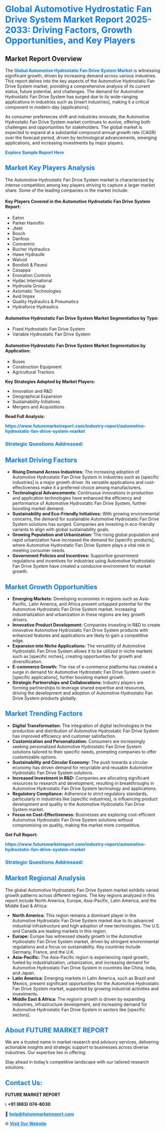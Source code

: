 <h1 style="color: #007BFF;">Global Automotive Hydrostatic Fan Drive System Market Report 2025-2033: Driving Factors, Growth Opportunities, and Key Players</h1>

<section id="overview">
<h2>Market Report Overview</h2>
<p>The <a href="https://www.futuremarketreport.com/industry-report/automotive-hydrostatic-fan-drive-system-market" style="color: #007BFF; text-decoration: none;"><strong>Global Automotive Hydrostatic Fan Drive System Market</strong></a> is witnessing significant growth, driven by increasing demand across various industries. This report delves into the key aspects of the Automotive Hydrostatic Fan Drive System market, providing a comprehensive analysis of its current status, future potential, and challenges. The demand for Automotive Hydrostatic Fan Drive System has surged due to its wide-ranging applications in industries such as [insert industries], making it a critical component in modern-day [applications].</p>
<p>As consumer preferences shift and industries innovate, the Automotive Hydrostatic Fan Drive System market continues to evolve, offering both challenges and opportunities for stakeholders. The global market is expected to expand at a substantial compound annual growth rate (CAGR) over the forecast period, driven by technological advancements, emerging applications, and increasing investments by major players.</p>
</section>

<section id="overview">
<p><a href="https://www.futuremarketreport.com/request-sample/reportId=97743" style="color: #007BFF; text-decoration: none;"><strong>Explore Sample Report Here</strong></a></p>
</section>

<section id="key-players">
<h2 style="color: #007BFF;">Market Key Players Analysis</h2>
<p>The Automotive Hydrostatic Fan Drive System market is characterized by intense competition among key players striving to capture a larger market share. Some of the leading companies in the market include:</p>
<h4>Key Players Covered in the Automotive Hydrostatic Fan Drive System Report:</h4>
<ul><li>Eaton</li><li>Parker Hannifin</li><li>Jtekt</li><li>Bosch</li><li>Danfoss</li><li>Concentric</li><li>Bucher Hydraulics</li><li>Hawe Hydraulik</li><li>Walvoil</li><li>Bondioli &amp; Pavesi</li><li>Casappa</li><li>Enovation Controls</li><li>Hydac International</li><li>Hydrosila Group</li><li>Axiomatic Technologies</li><li>Avid Impex</li><li>Quality Hydraulics &amp; Pneumatics</li><li>Hydraforce Hydraulics</li></ul>
<h4>Automotive Hydrostatic Fan Drive System Market Segmentation by Type:</h4>
<ul><li>Fixed Hydrostatic Fan Drive System</li><li>Variable Hydrostatic Fan Drive System</li></ul>

<h4>Automotive Hydrostatic Fan Drive System Market Segmentation by Application:</h4>
<ul><li>Buses</li><li>Construction Equipment</li><li>Agricultural Tractors</li></ul>
<p><strong>Key Strategies Adopted by Market Players:</strong></p>
<ul>
<li>Innovation and R&D</li>
<li>Geographical Expansion</li>
<li>Sustainability Initiatives</li>
<li>Mergers and Acquisitions</li>
</ul>
</section>

<section>
<p><strong>Read Full Analysis: </strong></p><a href="https://www.futuremarketreport.com/industry-report/automotive-hydrostatic-fan-drive-system-market" style="color: #007BFF; text-decoration: none;"><strong>https://www.futuremarketreport.com/industry-report/automotive-hydrostatic-fan-drive-system-market</strong></a>
<h3 style="color: #007BFF;">Strategic Questions Addressed:</h3>
</section>

<section id="driving-factors">
<h2 style="color: #007BFF;">Market Driving Factors</h2>
<ul>
<li><strong>Rising Demand Across Industries:</strong> The increasing adoption of Automotive Hydrostatic Fan Drive System in industries such as [specific industries] is a major growth driver. Its versatile applications and cost-effectiveness make it a preferred choice among manufacturers.</li>
<li><strong>Technological Advancements:</strong> Continuous innovations in production and application technologies have enhanced the efficiency and performance of Automotive Hydrostatic Fan Drive System, further boosting market demand.</li>
<li><strong>Sustainability and Eco-Friendly Initiatives:</strong> With growing environmental concerns, the demand for sustainable Automotive Hydrostatic Fan Drive System solutions has surged. Companies are investing in eco-friendly variants to align with global sustainability goals.</li>
<li><strong>Growing Population and Urbanization:</strong> The rising global population and rapid urbanization have increased the demand for [specific products], where Automotive Hydrostatic Fan Drive System plays a vital role in meeting consumer needs.</li>
<li><strong>Government Policies and Incentives:</strong> Supportive government regulations and incentives for industries using Automotive Hydrostatic Fan Drive System have created a conducive environment for market growth.</li>
</ul>
</section>

<section id="growth-opportunities">
<h2 style="color: #007BFF;">Market Growth Opportunities</h2>
<ul>
<li><strong>Emerging Markets:</strong> Developing economies in regions such as Asia-Pacific, Latin America, and Africa present untapped potential for the Automotive Hydrostatic Fan Drive System market. Increasing industrialization and urbanization in these regions are key growth drivers.</li>
<li><strong>Innovative Product Development:</strong> Companies investing in R&D to create innovative Automotive Hydrostatic Fan Drive System products with enhanced features and applications are likely to gain a competitive edge.</li>
<li><strong>Expansion into Niche Applications:</strong> The versatility of Automotive Hydrostatic Fan Drive System allows it to be utilized in niche markets such as [specific niches], creating opportunities for growth and diversification.</li>
<li><strong>E-commerce Growth:</strong> The rise of e-commerce platforms has created a surge in demand for Automotive Hydrostatic Fan Drive System used in [specific applications], further boosting market growth.</li>
<li><strong>Strategic Partnerships and Collaborations:</strong> Industry players are forming partnerships to leverage shared expertise and resources, driving the development and adoption of Automotive Hydrostatic Fan Drive System products globally.</li>
</ul>
</section>

<section id="trending-factors">
<h2 style="color: #007BFF;">Market Trending Factors</h2>
<ul>
<li><strong>Digital Transformation:</strong> The integration of digital technologies in the production and distribution of Automotive Hydrostatic Fan Drive System has improved efficiency and customer satisfaction.</li>
<li><strong>Customization and Personalization:</strong> Consumers are increasingly seeking personalized Automotive Hydrostatic Fan Drive System solutions tailored to their specific needs, prompting companies to offer customizable options.</li>
<li><strong>Sustainability and Circular Economy:</strong> The push towards a circular economy has driven demand for recyclable and reusable Automotive Hydrostatic Fan Drive System solutions.</li>
<li><strong>Increased Investment in R&D:</strong> Companies are allocating significant resources to research and development, resulting in breakthroughs in Automotive Hydrostatic Fan Drive System technology and applications.</li>
<li><strong>Regulatory Compliance:</strong> Adherence to strict regulatory standards, particularly in industries like [specific industries], is influencing product development and quality in the Automotive Hydrostatic Fan Drive System market.</li>
<li><strong>Focus on Cost-Effectiveness:</strong> Businesses are exploring cost-efficient Automotive Hydrostatic Fan Drive System solutions without compromising on quality, making the market more competitive.</li>
</ul>
</section>

<section>
<p><strong>Get Full Report: </strong></p><a href="https://www.futuremarketreport.com/industry-report/automotive-hydrostatic-fan-drive-system-market" style="color: #007BFF; text-decoration: none;"><strong>https://www.futuremarketreport.com/industry-report/automotive-hydrostatic-fan-drive-system-market</strong></a>
<h3 style="color: #007BFF;">Strategic Questions Addressed:</h3>
</section>


<section id="regional-analysis">
<h2 style="color: #007BFF;">Market Regional Analysis</h2>
<p>The global Automotive Hydrostatic Fan Drive System market exhibits varied growth patterns across different regions. The key regions analyzed in this report include North America, Europe, Asia-Pacific, Latin America, and the Middle East & Africa:</p>
<ul>
<li><strong>North America:</strong> This region remains a dominant player in the Automotive Hydrostatic Fan Drive System market due to its advanced industrial infrastructure and high adoption of new technologies. The U.S. and Canada are leading markets in this region.</li>
<li><strong>Europe:</strong> Europe has witnessed steady growth in the Automotive Hydrostatic Fan Drive System market, driven by stringent environmental regulations and a focus on sustainability. Key countries include Germany, France, and the U.K.</li>
<li><strong>Asia-Pacific:</strong> The Asia-Pacific region is experiencing rapid growth, fueled by industrialization, urbanization, and increasing demand for Automotive Hydrostatic Fan Drive System in countries like China, India, and Japan.</li>
<li><strong>Latin America:</strong> Emerging markets in Latin America, such as Brazil and Mexico, present significant opportunities for the Automotive Hydrostatic Fan Drive System market, supported by growing industrial activities and investments.</li>
<li><strong>Middle East & Africa:</strong> The region’s growth is driven by expanding industries, infrastructure development, and increasing demand for Automotive Hydrostatic Fan Drive System in sectors like [specific sectors].</li>
</ul>
</section>

<footer>
<h2 style="color: #007BFF;">About FUTURE MARKET REPORT</h2>
<p>We are a trusted name in market research and advisory services, delivering actionable insights and strategic support to businesses across diverse industries. Our expertise lies in offering:</p>

<p>Stay ahead in today’s competitive landscape with our tailored research solutions.</p>

<h2 style="color: #007BFF;">Contact Us:</h2>
<p><strong>FUTURE MARKET REPORT</strong></p>
<p>📞 <strong>+91 (883) 074-8030</strong></p>
<p>📧 <strong><a href="mailto:help@futuremarketreport.com" style="color: #007BFF;">help@futuremarketreport.com</a></strong></p>
<p>🌐 <strong><a href="https://www.futuremarketreport.com/" style="color: #007BFF;">Visit Our Website</a></strong></p>
</footer>